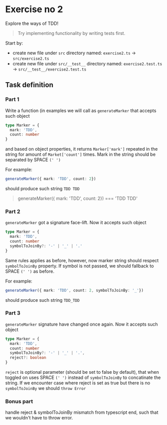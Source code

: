 # Exercise no 2

Explore the ways of TDD!

> Try implementing functionality by writing tests first.

Start by:
- create new file under `src` directory named: `exercise2.ts` -> `src/exercise2.ts`
- create new file under `src/__test__` directory named: `exercise2.test.ts` -> `src/__test__/exercise2.test.ts`

## Task definition

### Part 1

Write a function (in examples we will call as `generateMarker` that accepts such object

```typescript
type Marker = {
  mark: 'TDD',
  count: number
}
```
and based on object properties, it returns `Marker['mark']` repeated in the string for amount of `Market['count']` times. Mark in the string should be separated by SPACE `(' ')`

For example:

``` typescript
generateMarker({ mark: 'TDD', count: 2})
```

should produce such string `TDD TDD`
> generateMarker({ mark: 'TDD', count: 2}) === 'TDD TDD'

### Part 2

`generateMarker` got a signature face-lift. Now it accepts such object

```typescript
type Marker = {
  mark: 'TDD',
  count: number
  symbolToJoinBy?: '-' | '_' | '.'
}
```

Same rules applies as before, however, now marker string should respect `symbolToJoinBy` property. If symbol is not passed, we should fallback to SPACE `(' ')` as before.

For example: 
``` typescript
generateMarker({ mark: 'TDD', count: 2, symbolToJoinBy: '_'})
```

should produce such string `TDD_TDD`

### Part 3

`generateMarker` signature have changed once again. Now it accepts such object


```typescript
type Marker = {
  mark: 'TDD',
  count: number
  symbolToJoinBy?: '-' | '_' | '.',
  reject?: boolean
}
```

`reject` is optional parameter (should be set to false by default), that when toggled on uses SPACE `(' ')` instead of `symbolToJoinBy` to concatinate the string.
If we encounter case where reject is set as true but there is no `symbolToJoinBy` we should `throw Error`


### Bonus part

handle reject & symbolToJoinBy mismatch from typescript end, such that we wouldn't have to throw error.
